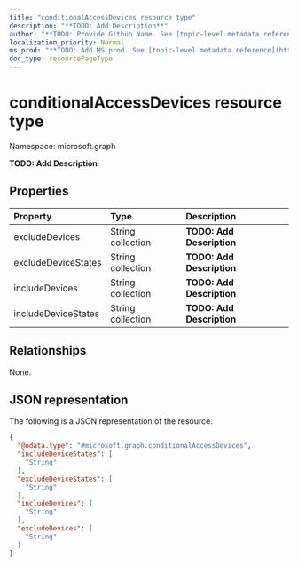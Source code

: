 ```yaml
---
title: "conditionalAccessDevices resource type"
description: "**TODO: Add Description**"
author: "**TODO: Provide Github Name. See [topic-level metadata reference](https://msgo.azurewebsites.net/add/document/guidelines/metadata.html#topic-level-metadata)**"
localization_priority: Normal
ms.prod: "**TODO: Add MS prod. See [topic-level metadata reference](https://msgo.azurewebsites.net/add/document/guidelines/metadata.html#topic-level-metadata)**"
doc_type: resourcePageType
---
```


# conditionalAccessDevices resource type

Namespace: microsoft.graph

**TODO: Add Description**

## Properties
|Property|Type|Description|
|:---|:---|:---|
|excludeDevices|String collection|**TODO: Add Description**|
|excludeDeviceStates|String collection|**TODO: Add Description**|
|includeDevices|String collection|**TODO: Add Description**|
|includeDeviceStates|String collection|**TODO: Add Description**|

## Relationships
None.

## JSON representation
The following is a JSON representation of the resource.
<!-- {
  "blockType": "resource",
  "@odata.type": "microsoft.graph.conditionalAccessDevices"
}
-->
``` json
{
  "@odata.type": "#microsoft.graph.conditionalAccessDevices",
  "includeDeviceStates": [
    "String"
  ],
  "excludeDeviceStates": [
    "String"
  ],
  "includeDevices": [
    "String"
  ],
  "excludeDevices": [
    "String"
  ]
}
```

